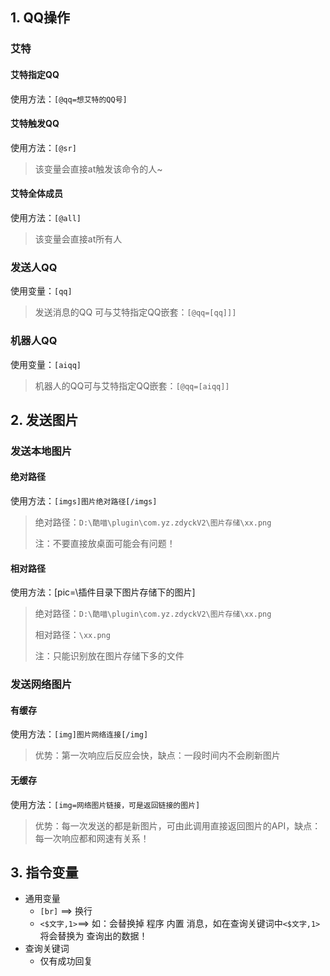## 1. QQ操作

### 艾特

#### 艾特指定QQ

使用方法：`[@qq=想艾特的QQ号]`

#### 艾特触发QQ

使用方法：`[@sr]`

> 该变量会直接at触发该命令的人~

#### 艾特全体成员

使用方法：`[@all]`

> 该变量会直接at所有人

### 发送人QQ

使用变量：`[qq]`

> 发送消息的QQ 可与艾特指定QQ嵌套：`[@qq=[qq]]]`

### 机器人QQ

使用变量：`[aiqq]`

> 机器人的QQ可与艾特指定QQ嵌套：`[@qq=[aiqq]]`

## 2. 发送图片

### 发送本地图片

#### 绝对路径

使用方法：`[imgs]图片绝对路径[/imgs]`

> 绝对路径：`D:\酷喵\plugin\com.yz.zdyckV2\图片存储\xx.png` 
>
> 注：不要直接放桌面可能会有问题！

#### 相对路径

使用方法：[pic=\插件目录下图片存储下的图片]

> 绝对路径：`D:\酷喵\plugin\com.yz.zdyckV2\图片存储\xx.png` 
>
> 相对路径：`\xx.png`
>
> 注：只能识别放在图片存储下多的文件

### 发送网络图片

#### 有缓存

使用方法：`[img]图片网络连接[/img]`

> 优势：第一次响应后反应会快，缺点：一段时间内不会刷新图片

#### 无缓存

使用方法：`[img=网络图片链接，可是返回链接的图片]`

>   优势：每一次发送的都是新图片，可由此调用直接返回图片的API，缺点：每一次响应都和网速有关系！

## 3. 指令变量
 - 通用变量
   - `[br]` ==> 换行
   - `<$文字,1>`==> 如：会替换掉 程序 内置 消息，如在查询关键词中`<$文字,1>` 将会替换为 查询出的数据！
 - 查询关键词
   - 仅有成功回复

